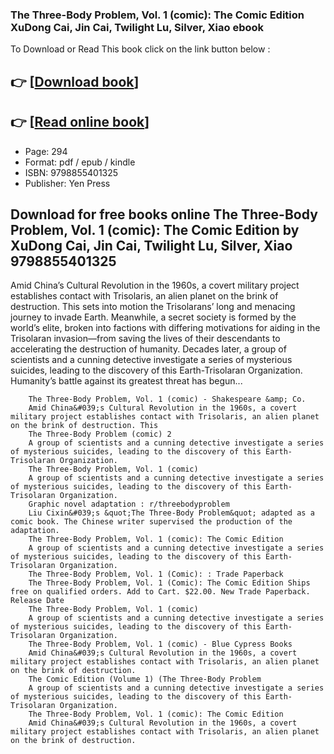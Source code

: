 ### The Three-Body Problem, Vol. 1 (comic): The Comic Edition XuDong Cai, Jin Cai, Twilight Lu, Silver, Xiao ebook

To Download or Read This book click on the link button below :

## 👉  [**[Download book](http://get-pdfs.com/download.php?group=book&from=github.com&id=719555&lnk=1064 "Download book")**]

## 👉  [**[Read online book](http://get-pdfs.com/download.php?group=book&from=github.com&id=719555&lnk=1064 "Read online book")**]


* Page: 294
* Format: pdf / epub / kindle
* ISBN: 9798855401325
* Publisher: Yen Press



## Download for free books online The Three-Body Problem, Vol. 1 (comic): The Comic Edition by XuDong Cai, Jin Cai, Twilight Lu, Silver, Xiao 9798855401325



Amid China’s Cultural Revolution in the 1960s, a covert military project establishes contact with Trisolaris, an alien planet on the brink of destruction. This sets into motion the Trisolarans’ long and menacing journey to invade Earth. Meanwhile, a secret society is formed by the world’s elite, broken into factions with differing motivations for aiding in the Trisolaran invasion—from saving the lives of their descendants to accelerating the destruction of humanity. Decades later, a group of scientists and a cunning detective investigate a series of mysterious suicides, leading to the discovery of this Earth-Trisolaran Organization. Humanity’s battle against its greatest threat has begun...


        The Three-Body Problem, Vol. 1 (comic) - Shakespeare &amp; Co.
        Amid China&#039;s Cultural Revolution in the 1960s, a covert military project establishes contact with Trisolaris, an alien planet on the brink of destruction. This 
        The Three-Body Problem (comic) 2
        A group of scientists and a cunning detective investigate a series of mysterious suicides, leading to the discovery of this Earth-Trisolaran Organization.
        The Three-Body Problem, Vol. 1 (comic)
        A group of scientists and a cunning detective investigate a series of mysterious suicides, leading to the discovery of this Earth-Trisolaran Organization.
        Graphic novel adaptation : r/threebodyproblem
        Liu Cixin&#039;s &quot;The Three-Body Problem&quot; adapted as a comic book. The Chinese writer supervised the production of the adaptation.
        The Three-Body Problem, Vol. 1 (comic): The Comic Edition
        A group of scientists and a cunning detective investigate a series of mysterious suicides, leading to the discovery of this Earth-Trisolaran Organization.
        The Three-Body Problem, Vol. 1 (Comic): : Trade Paperback
        The Three-Body Problem, Vol. 1 (Comic): The Comic Edition Ships free on qualified orders. Add to Cart. $22.00. New Trade Paperback. Release Date 
        The Three-Body Problem, Vol. 1 (comic)
        A group of scientists and a cunning detective investigate a series of mysterious suicides, leading to the discovery of this Earth-Trisolaran Organization.
        The Three-Body Problem, Vol. 1 (comic) - Blue Cypress Books
        Amid China&#039;s Cultural Revolution in the 1960s, a covert military project establishes contact with Trisolaris, an alien planet on the brink of destruction.
        The Comic Edition (Volume 1) (The Three-Body Problem
        A group of scientists and a cunning detective investigate a series of mysterious suicides, leading to the discovery of this Earth-Trisolaran Organization.
        The Three-Body Problem, Vol. 1 (comic): The Comic Edition
        Amid China&#039;s Cultural Revolution in the 1960s, a covert military project establishes contact with Trisolaris, an alien planet on the brink of destruction.
    




